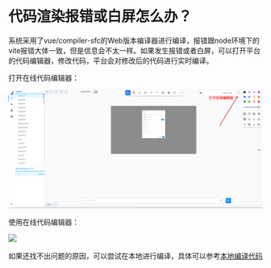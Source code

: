 # 代码渲染报错或白屏怎么办？

系统采用了vue/compiler-sfc的Web版本编译器进行编译，报错跟node环境下的vite报错大体一致，但是信息会不太一样。如果发生报错或者白屏，可以打开平台的代码编辑器，修改代码，平台会对修改后的代码进行实时编译。

打开在线代码编辑器：

![](../assets/enter-online-editor.png)

使用在线代码编辑器：

![](../assets/online-editor.npg)

如果还找不出问题的原因，可以尝试在本地进行编译，具体可以参考[本地编译代码](../local-compile.md)
